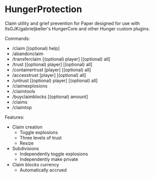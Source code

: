 # HungerProtection

Claim utility and grief prevention for Paper designed for use with ItsGJK/gabrieljkeller's HungerCore and other Hunger custom plugins.

Commands:
- /claim [(optional) help]
- /abandonclaim
- /transferclaim [(optional) player] [(optional) all]
- /trust [(optional) player] [(optional) all]
- /containertrust [player] [(optional) all]
- /accesstrust [player] [(optional) all]
- /untrust [(optional) player] [(optional) all]
- /claimexplosions
- /claimtools
- /buyclaimblocks [(optional) amount]
- /claims
- /claimtop

Features:
- Claim creation
  - Toggle explosions
  - Three levels of trust
  - Resize
- Subdivisions
  - Independently toggle explosions
  - Independently make private
- Claim blocks currency
  - Automatically accrued
